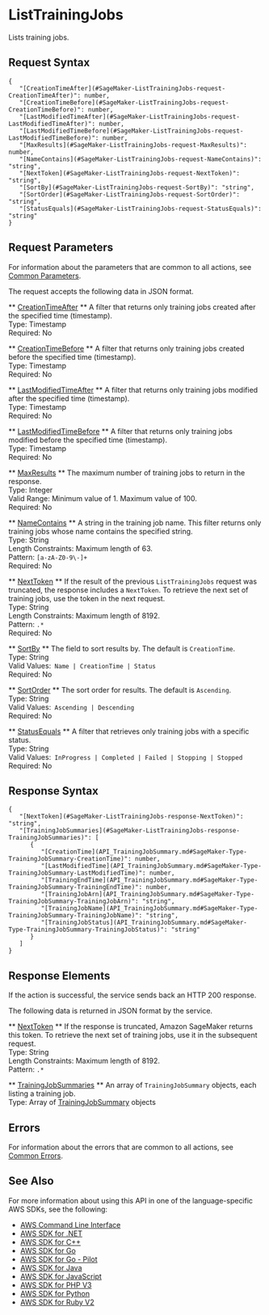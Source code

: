# ListTrainingJobs<a name="API_ListTrainingJobs"></a>

Lists training jobs\.

## Request Syntax<a name="API_ListTrainingJobs_RequestSyntax"></a>

```
{
   "[CreationTimeAfter](#SageMaker-ListTrainingJobs-request-CreationTimeAfter)": number,
   "[CreationTimeBefore](#SageMaker-ListTrainingJobs-request-CreationTimeBefore)": number,
   "[LastModifiedTimeAfter](#SageMaker-ListTrainingJobs-request-LastModifiedTimeAfter)": number,
   "[LastModifiedTimeBefore](#SageMaker-ListTrainingJobs-request-LastModifiedTimeBefore)": number,
   "[MaxResults](#SageMaker-ListTrainingJobs-request-MaxResults)": number,
   "[NameContains](#SageMaker-ListTrainingJobs-request-NameContains)": "string",
   "[NextToken](#SageMaker-ListTrainingJobs-request-NextToken)": "string",
   "[SortBy](#SageMaker-ListTrainingJobs-request-SortBy)": "string",
   "[SortOrder](#SageMaker-ListTrainingJobs-request-SortOrder)": "string",
   "[StatusEquals](#SageMaker-ListTrainingJobs-request-StatusEquals)": "string"
}
```

## Request Parameters<a name="API_ListTrainingJobs_RequestParameters"></a>

For information about the parameters that are common to all actions, see [Common Parameters](CommonParameters.md)\.

The request accepts the following data in JSON format\.

 ** [CreationTimeAfter](#API_ListTrainingJobs_RequestSyntax) **   <a name="SageMaker-ListTrainingJobs-request-CreationTimeAfter"></a>
A filter that returns only training jobs created after the specified time \(timestamp\)\.  
Type: Timestamp  
Required: No

 ** [CreationTimeBefore](#API_ListTrainingJobs_RequestSyntax) **   <a name="SageMaker-ListTrainingJobs-request-CreationTimeBefore"></a>
A filter that returns only training jobs created before the specified time \(timestamp\)\.  
Type: Timestamp  
Required: No

 ** [LastModifiedTimeAfter](#API_ListTrainingJobs_RequestSyntax) **   <a name="SageMaker-ListTrainingJobs-request-LastModifiedTimeAfter"></a>
A filter that returns only training jobs modified after the specified time \(timestamp\)\.  
Type: Timestamp  
Required: No

 ** [LastModifiedTimeBefore](#API_ListTrainingJobs_RequestSyntax) **   <a name="SageMaker-ListTrainingJobs-request-LastModifiedTimeBefore"></a>
A filter that returns only training jobs modified before the specified time \(timestamp\)\.  
Type: Timestamp  
Required: No

 ** [MaxResults](#API_ListTrainingJobs_RequestSyntax) **   <a name="SageMaker-ListTrainingJobs-request-MaxResults"></a>
The maximum number of training jobs to return in the response\.  
Type: Integer  
Valid Range: Minimum value of 1\. Maximum value of 100\.  
Required: No

 ** [NameContains](#API_ListTrainingJobs_RequestSyntax) **   <a name="SageMaker-ListTrainingJobs-request-NameContains"></a>
A string in the training job name\. This filter returns only training jobs whose name contains the specified string\.  
Type: String  
Length Constraints: Maximum length of 63\.  
Pattern: `[a-zA-Z0-9\-]+`   
Required: No

 ** [NextToken](#API_ListTrainingJobs_RequestSyntax) **   <a name="SageMaker-ListTrainingJobs-request-NextToken"></a>
If the result of the previous `ListTrainingJobs` request was truncated, the response includes a `NextToken`\. To retrieve the next set of training jobs, use the token in the next request\.   
Type: String  
Length Constraints: Maximum length of 8192\.  
Pattern: `.*`   
Required: No

 ** [SortBy](#API_ListTrainingJobs_RequestSyntax) **   <a name="SageMaker-ListTrainingJobs-request-SortBy"></a>
The field to sort results by\. The default is `CreationTime`\.  
Type: String  
Valid Values:` Name | CreationTime | Status`   
Required: No

 ** [SortOrder](#API_ListTrainingJobs_RequestSyntax) **   <a name="SageMaker-ListTrainingJobs-request-SortOrder"></a>
The sort order for results\. The default is `Ascending`\.  
Type: String  
Valid Values:` Ascending | Descending`   
Required: No

 ** [StatusEquals](#API_ListTrainingJobs_RequestSyntax) **   <a name="SageMaker-ListTrainingJobs-request-StatusEquals"></a>
A filter that retrieves only training jobs with a specific status\.  
Type: String  
Valid Values:` InProgress | Completed | Failed | Stopping | Stopped`   
Required: No

## Response Syntax<a name="API_ListTrainingJobs_ResponseSyntax"></a>

```
{
   "[NextToken](#SageMaker-ListTrainingJobs-response-NextToken)": "string",
   "[TrainingJobSummaries](#SageMaker-ListTrainingJobs-response-TrainingJobSummaries)": [ 
      { 
         "[CreationTime](API_TrainingJobSummary.md#SageMaker-Type-TrainingJobSummary-CreationTime)": number,
         "[LastModifiedTime](API_TrainingJobSummary.md#SageMaker-Type-TrainingJobSummary-LastModifiedTime)": number,
         "[TrainingEndTime](API_TrainingJobSummary.md#SageMaker-Type-TrainingJobSummary-TrainingEndTime)": number,
         "[TrainingJobArn](API_TrainingJobSummary.md#SageMaker-Type-TrainingJobSummary-TrainingJobArn)": "string",
         "[TrainingJobName](API_TrainingJobSummary.md#SageMaker-Type-TrainingJobSummary-TrainingJobName)": "string",
         "[TrainingJobStatus](API_TrainingJobSummary.md#SageMaker-Type-TrainingJobSummary-TrainingJobStatus)": "string"
      }
   ]
}
```

## Response Elements<a name="API_ListTrainingJobs_ResponseElements"></a>

If the action is successful, the service sends back an HTTP 200 response\.

The following data is returned in JSON format by the service\.

 ** [NextToken](#API_ListTrainingJobs_ResponseSyntax) **   <a name="SageMaker-ListTrainingJobs-response-NextToken"></a>
If the response is truncated, Amazon SageMaker returns this token\. To retrieve the next set of training jobs, use it in the subsequent request\.  
Type: String  
Length Constraints: Maximum length of 8192\.  
Pattern: `.*` 

 ** [TrainingJobSummaries](#API_ListTrainingJobs_ResponseSyntax) **   <a name="SageMaker-ListTrainingJobs-response-TrainingJobSummaries"></a>
An array of `TrainingJobSummary` objects, each listing a training job\.  
Type: Array of [TrainingJobSummary](API_TrainingJobSummary.md) objects

## Errors<a name="API_ListTrainingJobs_Errors"></a>

For information about the errors that are common to all actions, see [Common Errors](CommonErrors.md)\.

## See Also<a name="API_ListTrainingJobs_SeeAlso"></a>

For more information about using this API in one of the language\-specific AWS SDKs, see the following:
+  [AWS Command Line Interface](https://docs.aws.amazon.com/goto/aws-cli/sagemaker-2017-07-24/ListTrainingJobs) 
+  [AWS SDK for \.NET](https://docs.aws.amazon.com/goto/DotNetSDKV3/sagemaker-2017-07-24/ListTrainingJobs) 
+  [AWS SDK for C\+\+](https://docs.aws.amazon.com/goto/SdkForCpp/sagemaker-2017-07-24/ListTrainingJobs) 
+  [AWS SDK for Go](https://docs.aws.amazon.com/goto/SdkForGoV1/sagemaker-2017-07-24/ListTrainingJobs) 
+  [AWS SDK for Go \- Pilot](https://docs.aws.amazon.com/goto/SdkForGoPilot/sagemaker-2017-07-24/ListTrainingJobs) 
+  [AWS SDK for Java](https://docs.aws.amazon.com/goto/SdkForJava/sagemaker-2017-07-24/ListTrainingJobs) 
+  [AWS SDK for JavaScript](https://docs.aws.amazon.com/goto/AWSJavaScriptSDK/sagemaker-2017-07-24/ListTrainingJobs) 
+  [AWS SDK for PHP V3](https://docs.aws.amazon.com/goto/SdkForPHPV3/sagemaker-2017-07-24/ListTrainingJobs) 
+  [AWS SDK for Python](https://docs.aws.amazon.com/goto/boto3/sagemaker-2017-07-24/ListTrainingJobs) 
+  [AWS SDK for Ruby V2](https://docs.aws.amazon.com/goto/SdkForRubyV2/sagemaker-2017-07-24/ListTrainingJobs) 